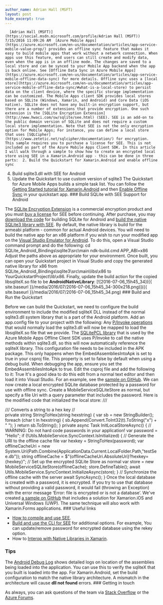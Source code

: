 ```yaml
---
author_name: Adrian Hall (MSFT)
layout: post
hide_excerpt: true
---
```

      [Adrian Hall (MSFT)](https://social.msdn.microsoft.com/profile/Adrian Hall (MSFT))  7/15/2016 11:09:26 AM  [Azure Mobile Apps](https://azure.microsoft.com/en-us/documentation/articles/app-service-mobile-value-prop/) provides an offline sync feature that makes it easy to build mobile apps that work without a network connection. When apps use this feature, end users can still create and modify data, even when the app is in an offline mode. The changes are saved to a local store and can be synced to your Mobile App backend when the app is back online. See [Offline Data Sync in Azure Mobile Apps](https://azure.microsoft.com/en-us/documentation/articles/app-service-mobile-offline-data-sync) for more details. Offline sync uses a [local store](https://azure.microsoft.com/en-us/documentation/articles/app-service-mobile-offline-data-sync/#what-is-a-local-store) to persist data on the client device, where the specific storage implementation can be customized. The Mobile Apps client SDK provides local stores based on SQLite (Windows, Xamarin, and Android) and Core Data (iOS native). SQLite does not have any built-in encryption support, but there are a number of extensions that provide encryption. One such extension is the [SQLite Encryption Extension](http://www.hwaci.com/sw/sqlite/see.html) (SEE). SEE is an add-on to the public domain version of SQLite and does not require a custom local store implementation. Note that SEE is not the only encryption option for Mobile Apps; For instance, you can define a local store that uses [SQLCipher](https://www.zetetic.net/sqlcipher/documentation/) for encryption. This sample requires you to purchase a license for SEE. This is not included as part of the Azure Mobile Apps Client SDK. In this article I will walk through a sample to show how to create an encrypted local store using SEE in a Xamarin.Android app - this can be done in three parts:  2. Build the Quickstart for Xamarin.Android and enable offline sync
 4. Build sqlite3.dll with SEE for Android
 6. Update the Quickstart to use custom version of sqlite3
  The Quickstart for Azure Mobile Apps builds a simple task list. You can follow the [Getting Started tutorial for Xamarin.Android](https://azure.microsoft.com/en-us/documentation/articles/app-service-mobile-xamarin-android-get-started/) and then [Enable Offline Sync](https://azure.microsoft.com/en-us/documentation/articles/app-service-mobile-xamarin-android-get-started-offline-data/) in your quickstart app. ### Build SQLite with SEE Support for Android

 The [SQLite Encryption Extension](http://www.hwaci.com/sw/sqlite/see.html) is a commercial encryption product and you must [buy a license](http://www.hwaci.com/cgi-bin/see-step1) for SEE before continuing. After purchase, you may [download the code](https://www.sqlite.org/android/doc/trunk/www/install.wiki#obtaincode) for building SQLite for Android and [build the native SQLite3 library with SEE](https://www.sqlite.org/android/doc/trunk/www/see.wiki). By default, the native library is build for the armeabi platform - common for actual Android devices. You will need to build the native app for an x86 platform if you wish to run your modified app on the [Visual Studio Emulator for Android](https://www.visualstudio.com/en-us/features/msft-android-emulator-vs.aspx). To do this, open a Visual Studio command prompt and do the following: cd SQLite\_Android\_Bindings\sqlite3\src\main ndk-build.cmd APP\_ABI=x86 Adjust the paths above as appropriate for your environment. Once built, you can open your Quickstart project in Visual Studio and copy the generated native library for x86 from SQLite\_Android\_Bindings\sqlite3\src\main\libs\x86 to YourQuickstartProject\lib\x86. Finally, update the build action for the copied libsqliteX.so file to be **AndroidNativeLibrary**: [![2016-07-06_15h45_34]({{ site.baseurl }}/media/2016/07/2016-07-06_15h45_34-300x218.png)]({{ site.baseurl }}/media/2016/07/2016-07-06_15h45_34.png) ### Build and Run the Quickstart

 Before we can build the Quickstart, we need to configure the build environment to include the modified sqliteX DLL instead of the normal sqlite3.dll system library that is a part of the Android platform. Add an app.config file to your project with the following:  <?xml version="1.0" encoding="utf-8"?> <configuration> <dllmap dll="sqlite3" target="libsqliteX.so" /> </configuration>  Any [P/Invoke operations](https://msdn.microsoft.com/en-us/library/aa446536.aspx) that would normally load the sqlite3.dll will now be mapped to load the libsqliteX.so file that we provide. The [SQLitePCL library](https://sqlitepcl.codeplex.com/) that is used by the Azure Mobile Apps Offline Client SDK uses P/Invoke to call the native methods within sqlite3.dll, so this will now automatically reference the sqliteX library. This configuration file needs to be included in the APK package. This only happens when the EmbedAssembliesIntoApk is set to true in your csproj file. This property is set to false by default when using a debug build. When debugging the app, ensure you set the EmbedAssembliesIntoApk to true. Edit the csproj file and add the following to it: <EmbedAssembliesIntoApk>True</EmbedAssembliesIntoApk> It's a good idea to do this edit from a normal text editor and then load it into Visual Studio. For an example, see the [sample on GitHub](https://github.com/Azure-Samples/app-service-mobile-dotnet-offline-encryption). We can now create a local encrypted SQLite database protected by a password for use with offline sync. Create a MobileServiceSQLiteStore as normal, but specify a file Uri with a query parameter that includes the password. Here is the modified code that initialized the local store: /// <summary> /// Converts a string to a hex key // </summary> private string StringToHex(string hexstring) { var sb = new StringBuilder(); foreach (char t in hexstring) { sb.Append(Convert.ToInt32(t).ToString("x") + " "); } return sb.ToString(); } private async Task InitLocalStoreAsync() { // WARNING: Do not hard code passwords in your application! var password = "Hello"; if (!Utils.MobileService.SyncContext.IsInitialized) { // Generate the URI to the offline cache file var hexkey = StringToHex(password); var offlineCacheUri = new System.Uri(Path.Combine(ApplicationData.Current.LocalFolder.Path,"testSee.db")); string offlineCache = $"{offlineCacheUri.AbsoluteUri}?hexkey={hexkey}"; // Set up the encrypted SQLite Store as normal var store = new MobileServiceSQLiteStore(offlineCache); store.DefineTable<TodoItem>(); await Utils.MobileService.SyncContext.InitializeAsync(store); } // Synchronize the offline cache with the server await SyncAsync(); }  Once the local database is created with a password, it is encrypted. If you try to use that database without providing a valid password, it would fail (throwing an Exception) with the error message ‘Error: file is encrypted or is not a database’. We've created [a sample on GitHub](https://github.com/Azure-Samples/app-service-mobile-dotnet-offline-encryption) that includes a solution for Xamarion.iOS and Universal Windows (UWP). The same technique will also work with Xamarin.Forms applications. ### Useful links

  - [How to compile and use SEE](https://www.sqlite.org/see/doc/trunk/www/readme.wiki).
 - [Build and use the CLI for SEE](https://www.sqlite.org/see/doc/trunk/www/readme.wiki) for additional options. For example, You can update/remove password for encrypted database using the rekey option.
 - How to [Interop with Native Libraries in Xamarin](http://www.mono-project.com/docs/advanced/pinvoke/).
  ### Tips

 The [Android Debug Log](https://developer.xamarin.com/guides/android/deployment,_testing,_and_metrics/android_debug_log/) shows detailed logs on location of the assemblies being loaded into the application. You can use this to verify the sqliteX that you built is loaded into the app. For Xamarin.Android, set the build configuration to match the native library architecture. A mismatch in the architecture will cause **dll not found** errors. ### Getting in touch

 As always, you can ask questions of the team via [Stack Overflow](http://stackoverflow.com/questions/tagged/azure-mobile-services) or the [Azure Forums](https://social.msdn.microsoft.com/forums/azure/en-US/home?forum=azuremobile&filter=alltypes&sort=lastpostdesc).     